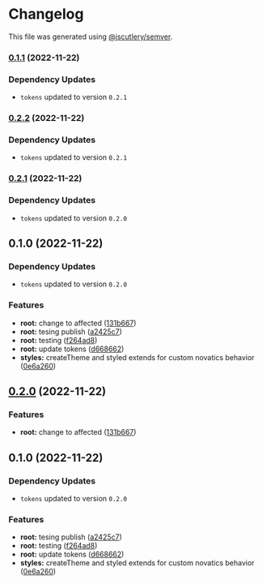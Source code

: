 # Changelog

This file was generated using [@jscutlery/semver](https://github.com/jscutlery/semver).

### [0.1.1](https://github.com/mgonc/novatics-ui/compare/styles-0.1.0...styles-0.1.1) (2022-11-22)

### Dependency Updates

* `tokens` updated to version `0.2.1`
### [0.2.2](https://github.com/mgonc/novatics-ui/compare/styles-0.2.1...styles-0.2.2) (2022-11-22)

### Dependency Updates

* `tokens` updated to version `0.2.1`
### [0.2.1](https://github.com/mgonc/novatics-ui/compare/styles-0.2.0...styles-0.2.1) (2022-11-22)

### Dependency Updates

* `tokens` updated to version `0.2.0`
## 0.1.0 (2022-11-22)

### Dependency Updates

* `tokens` updated to version `0.2.0`

### Features

* **root:** change to affected ([131b667](https://github.com/mgonc/novatics-ui/commit/131b667a1aa6f590bef912794be26fd1f0528fb1))
* **root:** tesing publish ([a2425c7](https://github.com/mgonc/novatics-ui/commit/a2425c7c1529c67544d53033771625f591373c23))
* **root:** testing ([f264ad8](https://github.com/mgonc/novatics-ui/commit/f264ad8d5488626a5bf6cea7d3ac8b586cbec58e))
* **root:** update tokens ([d668662](https://github.com/mgonc/novatics-ui/commit/d668662e71e9f61a2e51ee31429e3bd048c5c23c))
* **styles:** createTheme and styled extends for custom novatics behavior ([0e6a260](https://github.com/mgonc/novatics-ui/commit/0e6a260f596eec72f59537b34658bc7acd8675dd))

## [0.2.0](https://github.com/mgonc/novatics-ui/compare/styles-0.1.0...styles-0.2.0) (2022-11-22)


### Features

* **root:** change to affected ([131b667](https://github.com/mgonc/novatics-ui/commit/131b667a1aa6f590bef912794be26fd1f0528fb1))

## 0.1.0 (2022-11-22)

### Dependency Updates

* `tokens` updated to version `0.2.0`

### Features

* **root:** tesing publish ([a2425c7](https://github.com/mgonc/novatics-ui/commit/a2425c7c1529c67544d53033771625f591373c23))
* **root:** testing ([f264ad8](https://github.com/mgonc/novatics-ui/commit/f264ad8d5488626a5bf6cea7d3ac8b586cbec58e))
* **root:** update tokens ([d668662](https://github.com/mgonc/novatics-ui/commit/d668662e71e9f61a2e51ee31429e3bd048c5c23c))
* **styles:** createTheme and styled extends for custom novatics behavior ([0e6a260](https://github.com/mgonc/novatics-ui/commit/0e6a260f596eec72f59537b34658bc7acd8675dd))
